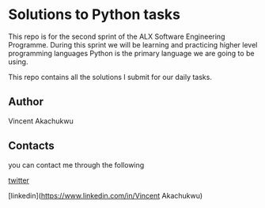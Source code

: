 # Solutions to Python tasks
This repo is for the second sprint of the ALX Software Engineering Programme.
During this sprint we will be learning and practicing higher level programming languages
Python is the primary language we are going to be using.

This repo contains all the solutions I submit for our daily tasks.

## Author
Vincent Akachukwu

## Contacts
you can contact me through the following

[twitter](https://twitter.com/maxvincy1)

[linkedin](https://www.linkedin.com/in/Vincent Akachukwu)
